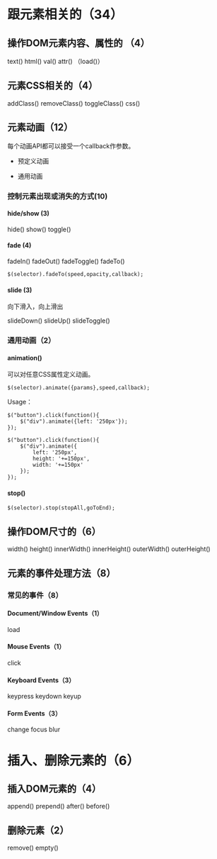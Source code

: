 # 跟元素相关的（34）
## 操作DOM元素内容、属性的 （4）

text() 
html() 
val() 
attr()
（load()）


## 元素CSS相关的（4）
addClass()
removeClass()
toggleClass()
css()


## 元素动画（12）
每个动画API都可以接受一个callback作参数。
* 预定义动画

* 通用动画
### 控制元素出现或消失的方式(10)
#### hide/show (3)
hide()
show()
toggle()


#### fade (4)
fadeIn()
fadeOut()
fadeToggle()
fadeTo()
```
$(selector).fadeTo(speed,opacity,callback);
```
#### slide (3)
向下滑入，向上滑出


slideDown()
slideUp()
slideToggle()


### 通用动画（2）
#### animation()
可以对任意CSS属性定义动画。


```
$(selector).animate({params},speed,callback);
```
Usage：
```
$("button").click(function(){
    $("div").animate({left: '250px'});
}); 
```


```
$("button").click(function(){
    $("div").animate({
        left: '250px',
        height: '+=150px',
        width: '+=150px'
    });
}); 
```
#### stop()
```
$(selector).stop(stopAll,goToEnd);
```


## 操作DOM尺寸的（6）
width()
height()
innerWidth()
innerHeight()
outerWidth()
outerHeight()


## 元素的事件处理方法（8）
### 常见的事件（8）


#### Document/Window Events（1）
load


#### Mouse Events（1）
click


#### Keyboard Events（3）
keypress
keydown
keyup


#### Form Events（3）
change
focus
blur


# 插入、删除元素的（6）
## 插入DOM元素的（4）
append()
prepend()
after()
before()


## 删除元素（2）
remove()
empty()













